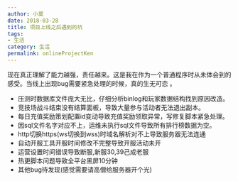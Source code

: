 ```yaml
---
author: 小莫
date: 2018-03-28
title: 项目上线之后遇到的坑
tags:
- 生活
category: 生活
permalink: onlineProjectKen
---
```

现在真正理解了能力越强，责任越来。这是我在作为一个普通程序时从未体会到的感受。当线上出现bug需要紧急处理的时候，真的生无可恋 。
<!-- more -->

- 压测时数据库文件庞大无比，仔细分析binlog和玩家数据结构找到原因改造。
- 竞技场战斗结束没有结算面板，导致大量参与活动者无法退出副本。
- 每日充值奖励策划配置id变动导致充值奖励领取异常，写修复脚本紧急处理。
- 因sql文件名字对应不上，运维未执行sql文件导致所有排行榜数据为空。
- http切换https(ws切换到wss)时域名解析对不上导致服务器无法连通
- 自动开服工具开服时间修改不完整导致开服活动未开
- 运营设置时间错误导致断服,新服30,39己成老服
- 热更脚本问题导致全平台黑屏10分钟
- 其他bug待发现(感觉需要请高僧给服务器开个光)
